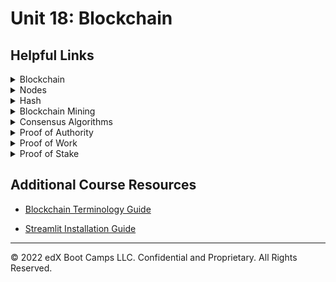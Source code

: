 # Unit 18: Blockchain

## Helpful Links

<details><summary>Blockchain</summary>

* <https://www.investopedia.com/terms/b/blockchain.asp>

</details>

<details><summary>Nodes</summary>

* <https://medium.com/coinmonks/blockchain-what-is-a-node-or-masternode-and-what-does-it-do-4d9a4200938f>

</details>

<details><summary>Hash</summary>

* <https://www.investopedia.com/terms/h/hash.asp>

</details>
<details><summary>Blockchain Mining</summary>

* <https://www.bitcoinmining.com/>

</details>
<details><summary>Consensus Algorithms</summary>

* <https://www.binance.vision/blockchain/what-is-a-blockchain-consensus-algorithm>

</details>
<details><summary>Proof of Authority</summary>

* <https://www.binance.vision/blockchain/proof-of-authority-explained>

</details>
<details><summary>Proof of Work</summary>

* <https://en.bitcoin.it/wiki/Proof_of_work>

</details>
<details><summary>Proof of Stake</summary>

* <https://www.investopedia.com/terms/p/proof-stake-pos.asp>

</details>

## Additional Course Resources

* [Blockchain Terminology Guide](Blockchain-Terminology-Guide.md)

* [Streamlit Installation Guide](Streamlit-Installation-Guide.md)

---

© 2022 edX Boot Camps LLC. Confidential and Proprietary. All Rights Reserved.
